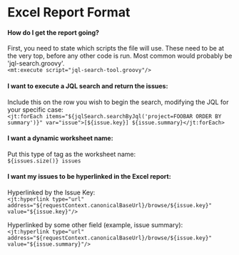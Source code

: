 # Excel Report Format

<h4> How do I get the report going? </h4>

First, you need to state which scripts the file will use.  These need to be at the very top, before any other code is run.  Most common would probably be 'jql-search.groovy'.  
`<mt:execute script="jql-search-tool.groovy"/>`  

<h4>I want to execute a JQL search and return the issues:</h4>

Include this on the row you wish to begin the search, modifying the JQL for your specific case:  
`<jt:forEach items="${jqlSearch.searchByJql('project=FOOBAR ORDER BY summary')}" var="issue">[${issue.key}] ${issue.summary}</jt:forEach>`

<h4>I want a dynamic worksheet name:</h4>  

Put this type of tag as the worksheet name:  
`${issues.size()} issues`

<h4>I want my issues to be hyperlinked in the Excel report:</h4>

Hyperlinked by the Issue Key:  
`<jt:hyperlink type="url" address="${requestContext.canonicalBaseUrl}/browse/${issue.key}" value="${issue.key}"/>` 

Hyperlinked by some other field (example, issue summary):  
`<jt:hyperlink type="url" address="${requestContext.canonicalBaseUrl}/browse/${issue.key}" value="${issue.summary}"/>`

